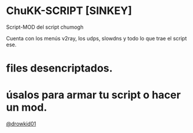 # ChuKK-SCRIPT [SINKEY]
Script-MOD del script chumogh

Cuenta con los menús v2ray, los udps, slowdns y todo lo que trae el script ese.

# files desencriptados.
# úsalos para armar tu script o hacer un mod.
<a href='https://t.me/drowkid01'>@drowkid01</a>
